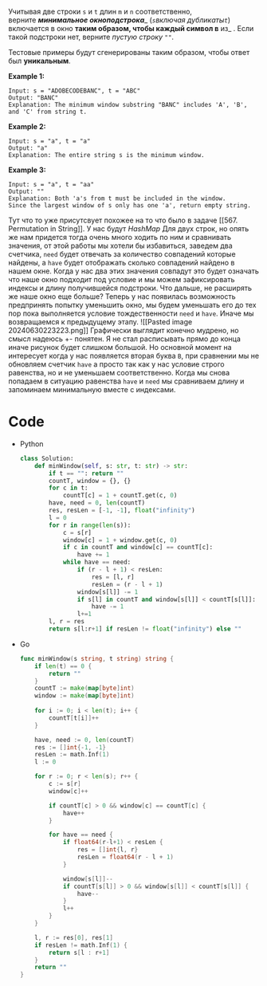 Учитывая две строки `s` и `t` длин `m` и `n` соответственно, верните _**минимальное окно**_**_подстрока_**_ (_`s`_включая дубликаты_`t`_) включается в окно **таким образом, чтобы каждый символ в** из_ . Если такой подстроки нет, верните _пустую строку_ `""`.

Тестовые примеры будут сгенерированы таким образом, чтобы ответ был **уникальным**.

**Example 1:**
```
Input: s = "ADOBECODEBANC", t = "ABC"
Output: "BANC"
Explanation: The minimum window substring "BANC" includes 'A', 'B', and 'C' from string t.
```
**Example 2:**
```
Input: s = "a", t = "a"
Output: "a"
Explanation: The entire string s is the minimum window.
```
**Example 3:**
```
Input: s = "a", t = "aa"
Output: ""
Explanation: Both 'a's from t must be included in the window.
Since the largest window of s only has one 'a', return empty string.
```

Тут что то уже присутсвует похожее на то что было в задаче [[567. Permutation in String]]. У нас будут *HashMap* Для двух строк, но опять же нам придется тогда очень много ходить по ним и сравнивать значения, от этой работы мы хотели бы избавиться, заведем два счетчика, `need` будет отвечать за количество совпадений которые найдены, а `have` будет отображать сколько совпадений найдено в нашем окне. Когда у нас два этих значения совпадут это будет означать что наше окно подходит под условие и мы можем зафиксировать индексы и длину получившейся подстроки. Что дальше, не расширять же наше окно еще больше? Теперь у нас появилась возможность предпринять попытку уменьшить окно, мы будем уменьшать его до тех пор пока выполняется условие тождественности `need` и `have`. Иначе мы возвращаемся к предыдущему этапу.
![[Pasted image 20240630223223.png]]
Графически выглядит конечно мудрено, но смысл надеюсь +- понятен. Я не стал расписывать прямо до конца иначе рисунок будет слишком большой. Но основной момент на интересует когда у нас появляется вторая буква `B`, при сравнении мы не обновляем счетчик `have` а просто так как у нас условие строго равенства, но и не уменьшаем соответственно. Когда мы снова попадаем в ситуацию равенства `have` и `need` мы сравниваем длину и запоминаем минимальную вместе с индексами.

# Code

- Python
	```python
	class Solution:
	    def minWindow(self, s: str, t: str) -> str:
	        if t == "": return ""
	        countT, window = {}, {}
	        for c in t:
	            countT[c] = 1 + countT.get(c, 0)
	        have, need = 0, len(countT)
	        res, resLen = [-1, -1], float("infinity")
	        l = 0
	        for r in range(len(s)):
	            c = s[r]
	            window[c] = 1 + window.get(c, 0)
	            if c in countT and window[c] == countT[c]:
	                have += 1
	            while have == need:
	                if (r - l + 1) < resLen:
	                    res = [l, r]
	                    resLen = (r - l + 1)
	                window[s[l]] -= 1
	                if s[l] in countT and window[s[l]] < countT[s[l]]:
	                    have -= 1
	                l+=1
	        l, r = res
	        return s[l:r+1] if resLen != float("infinity") else ""
	```

- Go
	```go
	func minWindow(s string, t string) string {
	    if len(t) == 0 {
	        return ""
	    }
	    countT := make(map[byte]int)
	    window := make(map[byte]int)
	  
	    for i := 0; i < len(t); i++ {
	        countT[t[i]]++
	    } 
	
	    have, need := 0, len(countT)
	    res := []int{-1, -1}
	    resLen := math.Inf(1)
	    l := 0  
	
	    for r := 0; r < len(s); r++ {
	        c := s[r]
	        window[c]++
	
	        if countT[c] > 0 && window[c] == countT[c] {
	            have++
	        } 
	
	        for have == need {
	            if float64(r-l+1) < resLen {
	                res = []int{l, r}
	                resLen = float64(r - l + 1)
	            }
	
	            window[s[l]]--
	            if countT[s[l]] > 0 && window[s[l]] < countT[s[l]] {
	                have--
	            }
	            l++
	        }
	    }  
	
	    l, r := res[0], res[1]
	    if resLen != math.Inf(1) {
	        return s[l : r+1]
	    }
	    return ""
	}
	```